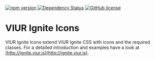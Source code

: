 [![npm version](https://badge.fury.io/js/viur-ignite-icons.svg)](https://badge.fury.io/js/viur-ignite-icons)
[![Dependency Status](https://david-dm.org/viur-ignite/viur-ignite-icons.svg)](https://david-dm.org/viur-ignite/viur-ignite-icons)
[![GitHub license](https://img.shields.io/badge/license-GPL-blue.svg)](https://raw.githubusercontent.com/viur-ignite/viur-ignite-js/master/LICENSE)

# VIUR Ignite Icons

VIUR Ignite Icons extend VIUR Ignite CSS with icons and the required classes.
For a detailed introduction and examples have a look at [http://ignite.viur.is](http://ignite.viur.is).
